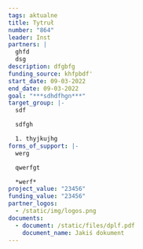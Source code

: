 ```yaml
---
tags: aktualne
title: Tytruł
number: "864"
leader: Inst
partners: |
  ghfd
  dsg
description: dfgbfg
funding_source: khfpbdf'
start_date: 09-03-2022
end_date: 09-03-2022
goal: "***sdhdfhgn***"
target_group: |-
  sdf

  sdfgh

  1. thyjkujhg
forms_of_support: |-
  werg

  qwerfgt

  *werf*
project_value: "23456"
funding_value: "23456"
partner_logos:
  - /static/img/logos.png
documents:
  - document: /static/files/dplf.pdf
    document_name: Jakiś dokument
---
```

